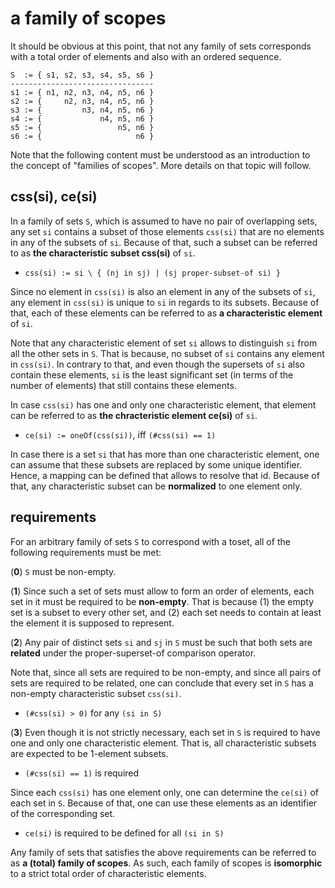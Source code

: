
<!-- ======================================================================= -->
# a family of scopes

It should be obvious at this point, that not any family of sets corresponds
with a total order of elements and also with an ordered sequence.

```
S  := { s1, s2, s3, s4, s5, s6 }
--------------------------------
s1 := { n1, n2, n3, n4, n5, n6 }
s2 := {     n2, n3, n4, n5, n6 }
s3 := {         n3, n4, n5, n6 }
s4 := {             n4, n5, n6 }
s5 := {                 n5, n6 }
s6 := {                     n6 }
```

Note that the following content must be understood as an introduction to the
concept of "families of scopes". More details on that topic will follow.

<!-- ======================================================================= -->
## css(si), ce(si)

In a family of sets `S`, which is assumed to have no pair of overlapping sets,
any set `si` contains a subset of those elements `css(si)` that are no elements
in any of the subsets of `si`. Because of that, such a subset can be referred
to as **the characteristic subset css(si)** of `si`.

* `css(si) := si \ { (nj in sj) | (sj proper-subset-of si) }`

Since no element in `css(si)` is also an element in any of the subsets of `si`,
any element in `css(si)` is unique to `si` in regards to its subsets. Because
of that, each of these elements can be referred to as
**a characteristic element** of `si`.

Note that any characteristic element of set `si` allows to distinguish `si`
from all the other sets in `S`. That is because, no subset of `si` contains
any element in `css(si)`. In contrary to that, and even though the supersets
of `si` also contain these elements, `si` is the least significant set (in
terms of the number of elements) that still contains these elements.

In case `css(si)` has one and only one characteristic element, that element
can be referred to as **the chracteristic element ce(si)** of `si`.

* `ce(si) := oneOf(css(si))`, iff `(#css(si) == 1)`

In case there is a set `si` that has more than one characteristic element,
one can assume that these subsets are replaced by some unique identifier.
Hence, a mapping can be defined that allows to resolve that id. Because of
that, any characteristic subset can be **normalized** to one element only.

<!-- ======================================================================= -->
## requirements

For an arbitrary family of sets `S` to correspond with a toset,
all of the following requirements must be met:

(**0**) `S` must be non-empty.

(**1**) Since such a set of sets must allow to form an order of elements, each
set in it must be required to be **non-empty**. That is because (1) the empty
set is a subset to every other set, and (2) each set needs to contain at least
the element it is supposed to represent.

(**2**) Any pair of distinct sets `si` and `sj` in `S` must be such that both
sets are **related** under the proper-superset-of comparison operator.

Note that, since all sets are required to be non-empty, and since all pairs
of sets are required to be related, one can conclude that every set in `S`
has a non-empty characteristic subset `css(si)`.

* `(#css(si) > 0)` for any `(si in S)`

(**3**) Even though it is not strictly necessary, each set in `S` is required
to have one and only one characteristic element. That is, all characteristic
subsets are expected to be 1-element subsets.

* `(#css(si) == 1)` is required

Since each `css(si)` has one element only, one can determine the `ce(si)` of
each set in `S`. Because of that, one can use these elements as an identifier
of the corresponding set.

* `ce(si)` is required to be defined for all `(si in S)`

Any family of sets that satisfies the above requirements can be referred
to as **a (total) family of scopes**. As such, each family of scopes is
**isomorphic** to a strict total order of characteristic elements.
